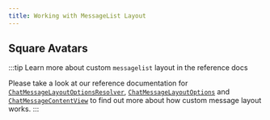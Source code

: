 ```yaml
---
title: Working with MessageList Layout
---
```


## Square Avatars

:::tip Learn more about custom `messagelist` layout in the reference docs

Please take a look at our reference documentation for [`ChatMessageLayoutOptionsResolver`](../common-content/reference-docs/stream-chat-ui/chat-message-list/chat-message/chat-message-layout-options-resolver.md),  [`ChatMessageLayoutOptions`](../common-content/reference-docs/stream-chat-ui/chat-message-list/chat-message/chat-message-layout-options.md) and [`ChatMessageContentView`](../common-content/reference-docs/stream-chat-ui/chat-message-list/chat-message/chat-message-content-view.md) to find out more about how custom message layout works.
:::

